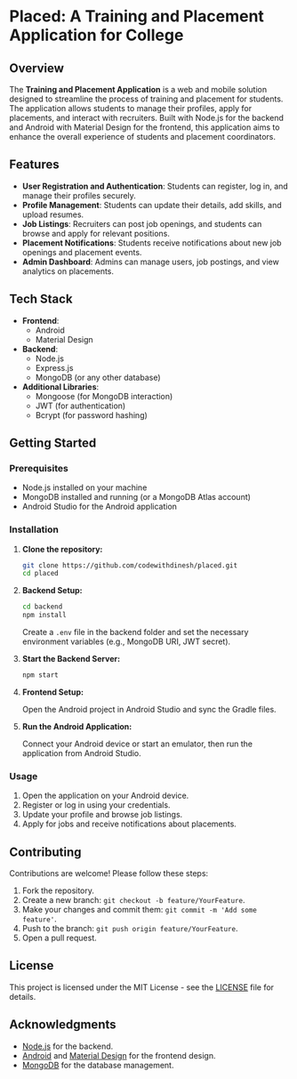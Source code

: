 

# Placed: A Training and Placement Application for College

## Overview

The **Training and Placement Application** is a web and mobile solution designed to streamline the process of training and placement for students. The application allows students to manage their profiles, apply for placements, and interact with recruiters. Built with Node.js for the backend and Android with Material Design for the frontend, this application aims to enhance the overall experience of students and placement coordinators.

## Features

- **User Registration and Authentication**: Students can register, log in, and manage their profiles securely.
- **Profile Management**: Students can update their details, add skills, and upload resumes.
- **Job Listings**: Recruiters can post job openings, and students can browse and apply for relevant positions.
- **Placement Notifications**: Students receive notifications about new job openings and placement events.
- **Admin Dashboard**: Admins can manage users, job postings, and view analytics on placements.

## Tech Stack

- **Frontend**: 
  - Android
  - Material Design
- **Backend**: 
  - Node.js
  - Express.js
  - MongoDB (or any other database)
- **Additional Libraries**: 
  - Mongoose (for MongoDB interaction)
  - JWT (for authentication)
  - Bcrypt (for password hashing)

## Getting Started

### Prerequisites

- Node.js installed on your machine
- MongoDB installed and running (or a MongoDB Atlas account)
- Android Studio for the Android application

### Installation

1. **Clone the repository:**

   ```bash
   git clone https://github.com/codewithdinesh/placed.git
   cd placed
   ```

2. **Backend Setup:**

   ```bash
   cd backend
   npm install
   ```

   Create a `.env` file in the backend folder and set the necessary environment variables (e.g., MongoDB URI, JWT secret).

3. **Start the Backend Server:**

   ```bash
   npm start
   ```

4. **Frontend Setup:**

   Open the Android project in Android Studio and sync the Gradle files.

5. **Run the Android Application:**

   Connect your Android device or start an emulator, then run the application from Android Studio.

### Usage

1. Open the application on your Android device.
2. Register or log in using your credentials.
3. Update your profile and browse job listings.
4. Apply for jobs and receive notifications about placements.

## Contributing

Contributions are welcome! Please follow these steps:

1. Fork the repository.
2. Create a new branch: `git checkout -b feature/YourFeature`.
3. Make your changes and commit them: `git commit -m 'Add some feature'`.
4. Push to the branch: `git push origin feature/YourFeature`.
5. Open a pull request.

## License

This project is licensed under the MIT License - see the [LICENSE](LICENSE) file for details.

## Acknowledgments

- [Node.js](https://nodejs.org/) for the backend.
- [Android](https://developer.android.com/) and [Material Design](https://material.io/) for the frontend design.
- [MongoDB](https://www.mongodb.com/) for the database management.
